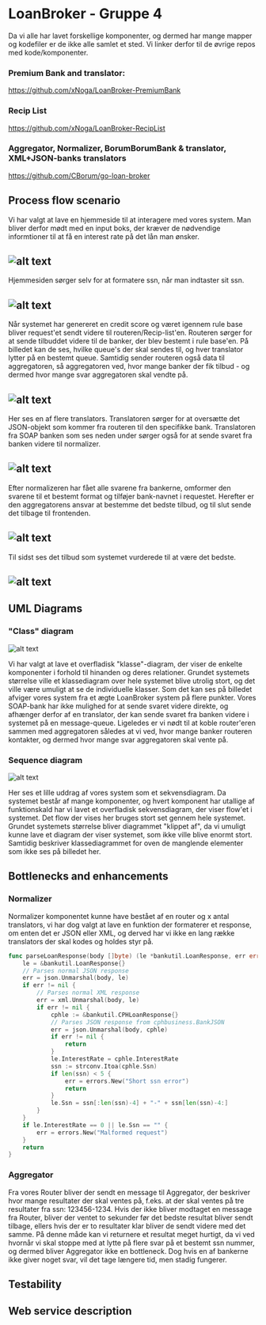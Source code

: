 # LoanBroker - Gruppe 4
Da vi alle har lavet forskellige komponenter, og dermed har mange mapper og kodefiler er de ikke alle samlet et sted. Vi linker derfor til de øvrige repos med kode/komponenter.

### Premium Bank and translator:
https://github.com/xNoga/LoanBroker-PremiumBank

### Recip List
https://github.com/xNoga/LoanBroker-RecipList

### Aggregator, Normalizer, BorumBorumBank & translator, XML+JSON-banks translators
https://github.com/CBorum/go-loan-broker

## Process flow scenario

Vi har valgt at lave en hjemmeside til at interagere med vores system. Man bliver derfor mødt med en input boks, der kræver de nødvendige informtioner til at få en interest rate på det lån man ønsker.

![alt text](https://github.com/kristian94/LoanBroker/blob/master/doc/img/LB%20Frontend%20Process%2001.PNG)
---

Hjemmesiden sørger selv for at formatere ssn, når man indtaster sit ssn.

![alt text](https://github.com/kristian94/LoanBroker/blob/master/doc/img/LB%20Frontend%20Process%2002.PNG)
---

Når systemet har genereret en credit score og været igennem rule base bliver request'et sendt videre til routeren/Recip-list'en. Routeren sørger for at sende tilbuddet videre til de banker, der blev bestemt i rule base'en. På billedet kan de ses, hvilke queue's der skal sendes til, og hver translator lytter på en bestemt queue.
Samtidig sender routeren også data til aggregatoren, så aggregatoren ved, hvor mange banker der fik tilbud - og dermed hvor mange svar aggregatoren skal vendte på.

![alt text](https://github.com/kristian94/LoanBroker/blob/master/doc/img/recip-list.png)
---

Her ses en af flere translators. Translatoren sørger for at oversætte det JSON-objekt som kommer fra routeren til den specifikke bank. Translatoren fra SOAP banken som ses neden under sørger også for at sende svaret fra banken videre til normalizer. 

![alt text](https://github.com/kristian94/LoanBroker/blob/master/doc/img/translator-log.png)
---

Efter normalizeren har fået alle svarene fra bankerne, omformer den svarene til et bestemt format og tilføjer bank-navnet i requestet. 
Herefter er den aggregatorens ansvar at bestemme det bedste tilbud, og til slut sende det tilbage til frontenden.

![alt text](https://github.com/kristian94/LoanBroker/blob/master/doc/img/Screen%20Shot%202017-10-23%20at%2021.57.27.png)
---

Til sidst ses det tilbud som systemet vurderede til at være det bedste.

![alt text](https://github.com/kristian94/LoanBroker/blob/master/doc/img/LB%20Frontend%20Process%2003.PNG)
---

## UML Diagrams

### "Class" diagram
![alt text](https://github.com/kristian94/LoanBroker/blob/master/doc/img/rabbit.png)


Vi har valgt at lave et overfladisk "klasse"-diagram, der viser de enkelte komponenter i forhold til hinanden og deres relationer. Grundet systemets størrelse ville et klassediagram over hele systemet blive utrolig stort, og det ville være umuligt at se de individuelle klasser. 
Som det kan ses på billedet afviger vores system fra et ægte LoanBroker system på flere punkter. Vores SOAP-bank har ikke mulighed for at sende svaret videre direkte, og afhænger derfor af en translator, der kan sende svaret fra banken videre i systemet på en message-queue. 
Ligeledes er vi nødt til at koble router'eren sammen med aggregatoren således at vi ved, hvor mange banker routeren kontakter, og dermed hvor mange svar aggregatoren skal vente på. 

### Sequence diagram 
![alt text](https://github.com/kristian94/LoanBroker/blob/master/doc/img/bög-diagram%20(1).png)


Her ses et lille uddrag af vores system som et sekvensdiagram. Da systemet består af mange komponenter, og hvert komponent har utallige af funktionskald har vi lavet et overfladisk sekvensdiagram, der viser flow'et i systemet. Det flow der vises her bruges stort set gennem hele systemet. Grundet systemets størrelse bliver diagrammet "klippet af", da vi umuligt kunne lave et diagram der viser systemet, som ikke ville blive enormt stort. Samtidig beskriver klassediagrammet for oven de manglende elementer som ikke ses på billedet her. 

## Bottlenecks and enhancements

### Normalizer
Normalizer komponentet kunne have bestået af en router og x antal translators, vi har dog valgt at lave en funktion der formaterer et response, om enten det er JSON eller XML, og derved har vi ikke en lang række translators der skal kodes og holdes styr på.

```go
func parseLoanResponse(body []byte) (le *bankutil.LoanResponse, err error) {
	le = &bankutil.LoanResponse{}
	// Parses normal JSON response
	err = json.Unmarshal(body, le)
	if err != nil {
		// Parses normal XML response
		err = xml.Unmarshal(body, le)
		if err != nil {
			cphle := &bankutil.CPHLoanResponse{}
			// Parses JSON response from cphbusiness.BankJSON
			err = json.Unmarshal(body, cphle)
			if err != nil {
				return
			}
			le.InterestRate = cphle.InterestRate
			ssn := strconv.Itoa(cphle.Ssn)
			if len(ssn) < 5 {
				err = errors.New("Short ssn error")
				return
			}
			le.Ssn = ssn[:len(ssn)-4] + "-" + ssn[len(ssn)-4:]
		}
	}
	if le.InterestRate == 0 || le.Ssn == "" {
		err = errors.New("Malformed request")
	}
	return
}
```
### Aggregator
Fra vores Router bliver der sendt en message til Aggregator, der beskriver hvor mange resultater der skal ventes på, f.eks. at der skal ventes på tre resultater fra ssn: 123456-1234.
Hvis der ikke bliver modtaget en message fra Router, bliver der ventet to sekunder før det bedste resultat bliver sendt tilbage, ellers hvis der er to resultater klar bliver de sendt videre med det samme. På denne måde kan vi returnere et resultat meget hurtigt, da vi ved hvornår vi skal stoppe med at lytte på flere svar på et bestemt ssn nummer, og dermed bliver Aggregator ikke en bottleneck. Dog hvis en af bankerne ikke giver noget svar, vil det tage længere tid, men stadig fungerer.


## Testability

## Web service description

